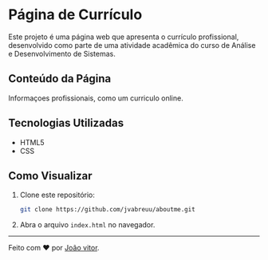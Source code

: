 # Página de Currículo

Este projeto é uma página web que apresenta o currículo profissional, desenvolvido como parte de uma atividade acadêmica do curso de Análise e Desenvolvimento de Sistemas.

## Conteúdo da Página

Informaçoes profissionais, como um curriculo online.


## Tecnologias Utilizadas

- HTML5
- CSS

## Como Visualizar

1. Clone este repositório:
   ```bash
   git clone https://github.com/jvabreuu/aboutme.git
   ```
2. Abra o arquivo `index.html` no navegador.

---

Feito com ❤️ por [João vitor](https://github.com/jvabreuu).
